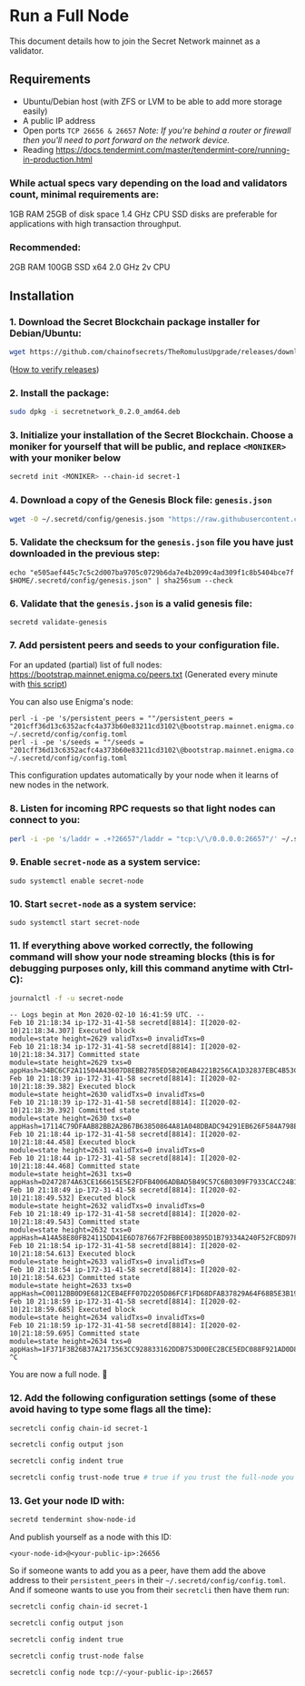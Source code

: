 # Run a Full Node

This document details how to join the Secret Network mainnet as a validator.

## Requirements

- Ubuntu/Debian host (with ZFS or LVM to be able to add more storage easily)
- A public IP address
- Open ports `TCP 26656 & 26657` _Note: If you're behind a router or firewall then you'll need to port forward on the network device._
- Reading https://docs.tendermint.com/master/tendermint-core/running-in-production.html

### While actual specs vary depending on the load and validators count, minimal requirements are:

1GB RAM
25GB of disk space
1.4 GHz CPU
SSD disks are preferable for applications with high transaction throughput.

### Recommended:

2GB RAM
100GB SSD
x64 2.0 GHz 2v CPU

## Installation

### 1. Download the Secret Blockchain package installer for Debian/Ubuntu:

```bash
wget https://github.com/chainofsecrets/TheRomulusUpgrade/releases/download/v0.2.0/secretnetwork_0.2.0_amd64.deb
```

([How to verify releases](/verify-releases.md))

### 2. Install the package:

```bash
sudo dpkg -i secretnetwork_0.2.0_amd64.deb
```

### 3. Initialize your installation of the Secret Blockchain. Choose a **moniker** for yourself that will be public, and replace `<MONIKER>` with your moniker below

```bash
secretd init <MONIKER> --chain-id secret-1
```

### 4. Download a copy of the Genesis Block file: `genesis.json`

```bash
wget -O ~/.secretd/config/genesis.json "https://raw.githubusercontent.com/enigmampc/SecretNetwork/master/secret-1-genesis.json"
```

### 5. Validate the checksum for the `genesis.json` file you have just downloaded in the previous step:

```
echo "e505aef445c7c5c2d007ba9705c0729b6da7e4b2099c4ad309f1c8b5404bce7f $HOME/.secretd/config/genesis.json" | sha256sum --check
```

### 6. Validate that the `genesis.json` is a valid genesis file:

```
secretd validate-genesis
```

### 7. Add persistent peers and seeds to your configuration file.

For an updated (partial) list of full nodes: https://bootstrap.mainnet.enigma.co/peers.txt
(Generated every minute with [this script](https://gist.github.com/assafmo/a39fdb535f74ce2d6493a1a3f695e4ca))

You can also use Enigma's node:

```
perl -i -pe 's/persistent_peers = ""/persistent_peers = "201cff36d13c6352acfc4a373b60e83211cd3102\@bootstrap.mainnet.enigma.co:26656"/' ~/.secretd/config/config.toml
perl -i -pe 's/seeds = ""/seeds = "201cff36d13c6352acfc4a373b60e83211cd3102\@bootstrap.mainnet.enigma.co:26656"/' ~/.secretd/config/config.toml
```

This configuration updates automatically by your node when it learns of new nodes in the network.

### 8. Listen for incoming RPC requests so that light nodes can connect to you:

```bash
perl -i -pe 's/laddr = .+?26657"/laddr = "tcp:\/\/0.0.0.0:26657"/' ~/.secretd/config/config.toml
```

### 9. Enable `secret-node` as a system service:

```
sudo systemctl enable secret-node
```

### 10. Start `secret-node` as a system service:

```
sudo systemctl start secret-node
```

### 11. If everything above worked correctly, the following command will show your node streaming blocks (this is for debugging purposes only, kill this command anytime with Ctrl-C):

```bash
journalctl -f -u secret-node
```

```
-- Logs begin at Mon 2020-02-10 16:41:59 UTC. --
Feb 10 21:18:34 ip-172-31-41-58 secretd[8814]: I[2020-02-10|21:18:34.307] Executed block                               module=state height=2629 validTxs=0 invalidTxs=0
Feb 10 21:18:34 ip-172-31-41-58 secretd[8814]: I[2020-02-10|21:18:34.317] Committed state                              module=state height=2629 txs=0 appHash=34BC6CF2A11504A43607D8EBB2785ED5B20EAB4221B256CA1D32837EBC4B53C5
Feb 10 21:18:39 ip-172-31-41-58 secretd[8814]: I[2020-02-10|21:18:39.382] Executed block                               module=state height=2630 validTxs=0 invalidTxs=0
Feb 10 21:18:39 ip-172-31-41-58 secretd[8814]: I[2020-02-10|21:18:39.392] Committed state                              module=state height=2630 txs=0 appHash=17114C79DFAAB82BB2A2B67B63850864A81A048DBADC94291EB626F584A798EA
Feb 10 21:18:44 ip-172-31-41-58 secretd[8814]: I[2020-02-10|21:18:44.458] Executed block                               module=state height=2631 validTxs=0 invalidTxs=0
Feb 10 21:18:44 ip-172-31-41-58 secretd[8814]: I[2020-02-10|21:18:44.468] Committed state                              module=state height=2631 txs=0 appHash=D2472874A63CE166615E5E2FDFB4006ADBAD5B49C57C6B0309F7933CACC24B10
Feb 10 21:18:49 ip-172-31-41-58 secretd[8814]: I[2020-02-10|21:18:49.532] Executed block                               module=state height=2632 validTxs=0 invalidTxs=0
Feb 10 21:18:49 ip-172-31-41-58 secretd[8814]: I[2020-02-10|21:18:49.543] Committed state                              module=state height=2632 txs=0 appHash=A14A58E80FB24115DD41E6D787667F2FBBE003895D1B79334A240F52FCBD97F2
Feb 10 21:18:54 ip-172-31-41-58 secretd[8814]: I[2020-02-10|21:18:54.613] Executed block                               module=state height=2633 validTxs=0 invalidTxs=0
Feb 10 21:18:54 ip-172-31-41-58 secretd[8814]: I[2020-02-10|21:18:54.623] Committed state                              module=state height=2633 txs=0 appHash=C00112BB0D9E6812CEB4EFF07D2205D86FCF1FD68DFAB37829A64F68B5E3B192
Feb 10 21:18:59 ip-172-31-41-58 secretd[8814]: I[2020-02-10|21:18:59.685] Executed block                               module=state height=2634 validTxs=0 invalidTxs=0
Feb 10 21:18:59 ip-172-31-41-58 secretd[8814]: I[2020-02-10|21:18:59.695] Committed state                              module=state height=2634 txs=0 appHash=1F371F3B26B37A2173563CC928833162DDB753D00EC2BCE5EDC088F921AD0D80
^C
```

You are now a full node. :tada:

### 12. Add the following configuration settings (some of these avoid having to type some flags all the time):

```bash
secretcli config chain-id secret-1
```

```bash
secretcli config output json
```

```bash
secretcli config indent true
```

```bash
secretcli config trust-node true # true if you trust the full-node you are connecting to, false otherwise
```

### 13. Get your node ID with:

```bash
secretd tendermint show-node-id
```

And publish yourself as a node with this ID:

```
<your-node-id>@<your-public-ip>:26656
```

So if someone wants to add you as a peer, have them add the above address to their `persistent_peers` in their `~/.secretd/config/config.toml`.  
And if someone wants to use you from their `secretcli` then have them run:

```bash
secretcli config chain-id secret-1
```

```bash
secretcli config output json
```

```bash
secretcli config indent true
```

```bash
secretcli config trust-node false
```

```bash
secretcli config node tcp://<your-public-ip>:26657
```
